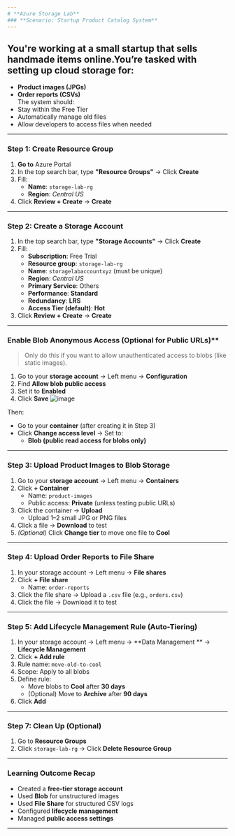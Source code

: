 ```yaml
---
# **Azure Storage Lab**
### **Scenario: Startup Product Catalog System**
---
```

You're working at a small startup that sells handmade items online.You’re tasked with setting up cloud storage for:
---
- **Product images (JPGs)**
- **Order reports (CSVs)**  
The system should:
- Stay within the Free Tier  
- Automatically manage old files  
- Allow developers to access files when needed  

---

### **Step 1: Create Resource Group**

1. **Go to** Azure Portal  
2. In the top search bar, type **"Resource Groups"** → Click **Create**  
3. Fill:
   - **Name**: `storage-lab-rg`
   - **Region**: *Central US*
4. Click **Review + Create** → **Create**

---

### **Step 2: Create a Storage Account**

1. In the top search bar, type **"Storage Accounts"** → Click **Create**  
2. Fill:
   - **Subscription**: Free Trial  
   - **Resource group**: `storage-lab-rg`  
   - **Name**: `storagelabaccountxyz` (must be unique)  
   - **Region**: *Central US*  
   - **Primary Service**: Others  
   - **Performance**: **Standard**  
   - **Redundancy**: **LRS**  
   - **Access Tier (default)**: **Hot**  
3. Click **Review + Create** → **Create**

---

### Enable Blob Anonymous Access (Optional for Public URLs)**

> Only do this if you want to allow unauthenticated access to blobs (like static images).

1. Go to your **storage account** → Left menu → **Configuration**  
2. Find **Allow blob public access**  
3. Set it to **Enabled**  
4. Click **Save**
![image](https://github.com/user-attachments/assets/860c45f4-3f64-4315-87b8-3164350164d7)

Then:

- Go to your **container** (after creating it in Step 3)  
- Click **Change access level** → Set to:
  - **Blob (public read access for blobs only)**

---

### **Step 3: Upload Product Images to Blob Storage**

1. Go to your **storage account** → Left menu → **Containers**  
2. Click **+ Container**
   - Name: `product-images`
   - Public access: **Private** (unless testing public URLs)
3. Click the container → **Upload**
   - Upload 1–2 small JPG or PNG files
4. Click a file → **Download** to test
5. *(Optional)* Click **Change tier** to move one file to **Cool**

---

### **Step 4: Upload Order Reports to File Share**

1. In your storage account → Left menu → **File shares**  
2. Click **+ File share**
   - Name: `order-reports`
3. Click the file share → Upload a `.csv` file (e.g., `orders.csv`)
4. Click the file → Download it to test

---

### **Step 5: Add Lifecycle Management Rule (Auto-Tiering)**

1. In your storage account → Left menu → **Data Management ** -> **Lifecycle Management**
2. Click **+ Add rule**
3. Rule name: `move-old-to-cool`
4. Scope: Apply to all blobs
5. Define rule:
   - Move blobs to **Cool** after **30 days**
   - (Optional) Move to **Archive** after **90 days**
6. Click **Add**

---

### **Step 7: Clean Up (Optional)**

1. Go to **Resource Groups**
2. Click `storage-lab-rg` → Click **Delete Resource Group**

---

### **Learning Outcome Recap**

- Created a **free-tier storage account**
- Used **Blob** for unstructured images
- Used **File Share** for structured CSV logs
- Configured **lifecycle management**
- Managed **public access settings**

---

